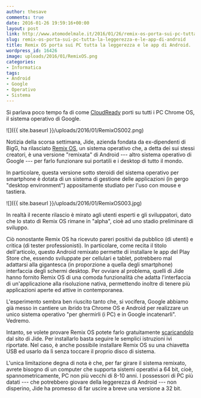 ```yaml
---
author: thesave
comments: true
date: 2016-01-26 19:59:16+00:00
layout: post
link: http://www.atomodelmale.it/2016/01/26/remix-os-porta-sui-pc-tutta-la-leggerezza-e-le-app-di-android/
slug: remix-os-porta-sui-pc-tutta-la-leggerezza-e-le-app-di-android
title: Remix OS porta sui PC tutta la leggerezza e le app di Android.
wordpress_id: 16426
image: uploads/2016/01/RemixOS.png
categories:
- Informatica
tags:
- Android
- Google
- Operativo
- Sistema
---
```


Si parlava poco tempo fa di come [CloudReady](/2015/10/31/avete-un-vecchio-pc-inutilizzato-dategli-nuova-vita-con-cloudready-e-google-chrome-os.html) porti su tutti i PC Chrome OS, il sistema operativo di Google.

![]({{ site.baseurl }}/uploads/2016/01/RemixOS002.png)

Notizia della scorsa settimana, Jide, azienda fondata da ex-dipendenti di BigG, ha rilasciato [Remix OS](http://www.jide.com/en/remixos-for-pc), un sistema operativo che, a detta dei sui stessi creatori, è una versione "remixata" di Android --- altro sistema operativo di Google --- per farlo funzionare sui portatili e i desktop di tutto il mondo.

In particolare, questa versione sotto steroidi del sistema operativo per smartphone è dotata di un sistema di gestione delle applicazioni (in gergo "desktop environment") appositamente studiato per l'uso con mouse e tastiera.

![]({{ site.baseurl }}/uploads/2016/01/RemixOS003.jpg)

In realtà il recente rilascio è mirato agli utenti esperti e gli sviluppatori, dato che lo stato di Remix OS rimane in "alpha", cioè ad uno stadio preliminare di sviluppo.

Ciò nonostante Remix OS ha ricevuto pareri positivi da pubblico (di utenti) e critica (di tester professionisti). In particolare, come recita il titolo dell'articolo, questo Android remixato permette di installare le app del Play Store che, essendo sviluppate per cellulari e tablet, potrebbero mal adattarsi alla gigantesca (in proporzione a quella degli smartphone) interfaccia degli schermi desktop. Per ovviare al problema, quelli di Jide hanno fornito Remix OS di una comoda funzionalità che adatta l'interfaccia di un'applicazione alla risoluzione nativa, permettendo inoltre di tenere più applicazioni aperte ed attive in contemporanea.

L'esperimento sembra ben riuscito tanto che, si vocifera, Google abbiamo già messo in cantiere un ibrido tra Chrome OS e Android per realizzare un unico sistema operativo "per ghermirli (i PC) e in Google incatenarli". Vedremo.

Intanto, se volete provare Remix OS potete farlo gratuitamente [scaricandolo](http://www.jide.com/en/remixos-for-pc#downloadNow) dal sito di Jide. Per installarlo basta seguire le semplici istruzioni ivi riportate. Nel caso, è anche possibile installare Remix OS su una chiavetta USB ed usarlo da lì senza toccare il proprio disco di sistema.

L'unica limitazione degna di nota è che, per far girare il sistema remixato, avrete bisogno di un computer che supporta sistemi operativi a 64 bit, cioè, spannometricamente, PC non più vecchi di 8-10 anni. I possessori di PC più datati --- che potrebbero giovare della leggerezza di Android --- non disperino, Jide ha promesso di far uscire a breve una versione a 32 bit.
